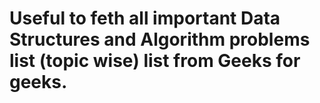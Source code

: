 # Useful to feth all important Data Structures and Algorithm problems list (topic wise) list from Geeks for geeks.



